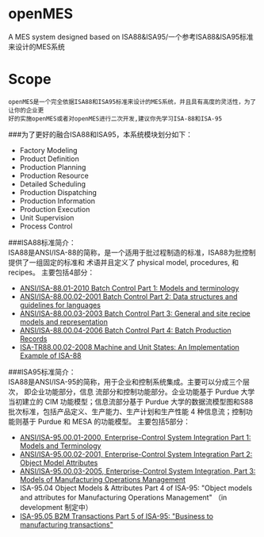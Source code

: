 openMES
=======

A MES system designed based on ISA88&amp;ISA95/一个参考ISA88&amp;ISA95标准来设计的MES系统

Scope
=
    openMES是一个完全依据ISA88和ISA95标准来设计的MES系统，并且具有高度的灵活性，为了让你的企业更
    好的实施openMES或者对openMES进行二次开发,建议你先学习ISA-88和ISA-95 
###为了更好的融合ISA88和ISA95，本系统模块划分如下：
* Factory Modeling
* Product Definition
* Production Planning
* Production Resource
* Detailed Scheduling
* Production Dispatching
* Production Information
* Production Execution
* Unit Supervision
* Process Control
    
    
###ISA88标准简介：<br>
    ISA88是ANSI/ISA-88的简称，是一个适用于批过程制造的标准，ISA88为批控制提供了一组固定的标准和
    术语并且定义了 physical model, procedures, 和recipes。
    主要包括4部分：
    
  * [ANSI/ISA-88.01-2010 Batch Control Part 1: Models and terminology](https://www.isa.org/store/products/product-detail/?productId=116687)
  * [ANSI/ISA-88.00.02-2001 Batch Control Part 2: Data structures and guidelines for languages](https://www.isa.org/store/products/product-detail/?productId=116687)
  * [ANSI/ISA-88.00.03-2003 Batch Control Part 3: General and site recipe models and representation](https://www.isa.org/store/products/product-detail/?productId=116702)
  * [ANSI/ISA-88.00.04-2006 Batch Control Part 4: Batch Production Records](https://www.isa.org/store/products/product-detail/?productId=116712)
  * [ISA-TR88.00.02-2008 Machine and Unit States: An Implementation Example of ISA-88](http://en.wikipedia.org/wiki/Packml)
    

###ISA95标准简介：<br>
    ISA88是ANSI/ISA-95的简称，用于企业和控制系统集成。主要可以分成三个层次， 即企业功能部分，信息
    流部分和控制功能部分。企业功能基于 Purdue 大学当初建立的 CIM 功能模型；信息流部分基于 Purdue 
    大学的数据流模型图和S88 批次标准，包括产品定义、生产能力、生产计划和生产性能 4 种信息流；控制功
    能则基于 Purdue 和 MESA 的功能模型。
    主要包括5部分：
    
  * [ANSI/ISA-95.00.01-2000, Enterprise-Control System Integration Part 1: Models and Terminology](https://www.isa.org/store/products/product-detail/?productId=116636)
  * [ANSI/ISA-95.00.02-2001, Enterprise-Control System Integration Part 2: Object Model Attributes](https://www.isa.org/store/products/product-detail/?productId=116637)
  * [ANSI/ISA-95.00.03-2005, Enterprise-Control System Integration, Part 3: Models of Manufacturing Operations Management](https://www.isa.org/store/products/product-detail/?productId=116782)
  * ISA-95.04 Object Models & Attributes Part 4 of ISA-95: "Object models and attributes for Manufacturing Operations Management" （in development 制定中）
  * [ISA-95.05 B2M Transactions Part 5 of ISA-95: "Business to manufacturing transactions"](https://www.isa.org/store/products/product-detail/?productId=116783)
    

